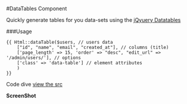 #DataTables Component

Quickly generate tables for you data-sets using the [jQyuery Datatables](//datatables.net) 

###Usage

```blade
{{ Html::dataTable($users, // users data
    ["id", "name", "email", "created_at"], // columns (title)
    ['page_length' => 15, 'order' => "desc", "edit_url" => '/admin/users/'], // options
    ['class' => 'data-table'] // element attributes
    )
}}
```

Code dive [view the src](/src/resources/views/components/tables/data-table.blade.php)

__ScreenShot__
